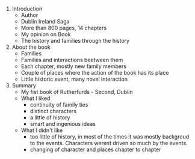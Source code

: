 1. Introduction 
    - Author
    - Dublin Ireland Saga
    - More than 800 pages, 14 chapters
    - My opinion on Book
    - The history and families through the history
2. About the book
    - Families
    - Families and interactions beetween them
    - Each chapter, mostly new family members
    - Couple of places where the action of the book has its place
    - Little historic event, many novel interaction
3. Summary
    - My fist book of Rutherfurds - Second, Dublin
    - What I liked 
        - continuity of family ties
        - distinct characters
        - a little of history
        - smart and ingenious ideas
    - What I didn't like
        - too little of history, in most of the times it was mostly backgroud to the events. Characters werent driven so much by the events.
        - changing of character and places chapter to chapter